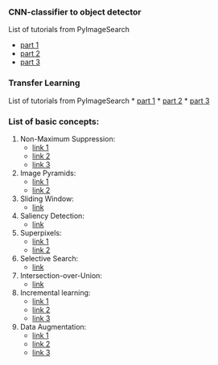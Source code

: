 ### CNN-classifier to object detector
List of tutorials from PyImageSearch
* [part 1](https://www.pyimagesearch.com/2020/06/22/turning-any-cnn-image-classifier-into-an-object-detector-with-keras-tensorflow-and-opencv/)
* [part 2](https://www.pyimagesearch.com/2020/06/29/opencv-selective-search-for-object-detection/)
* [part 3]()

### Transfer Learning
List of tutorials from PyImageSearch
    * [part 1](https://www.pyimagesearch.com/2019/05/20/transfer-learning-with-keras-and-deep-learning/)
    * [part 2](https://www.pyimagesearch.com/2019/05/27/keras-feature-extraction-on-large-datasets-with-deep-learning/)
    * [part 3](https://www.pyimagesearch.com/2019/06/03/fine-tuning-with-keras-and-deep-learning/)

### List of basic concepts:
1. Non-Maximum Suppression:
    * [link 1](https://www.pyimagesearch.com/2015/02/16/faster-non-maximum-suppression-python/)
    * [link 2](https://towardsdatascience.com/non-maximum-suppression-nms-93ce178e177c)
    * [link 3](https://www.coursera.org/lecture/convolutional-neural-networks/non-max-suppression-dvrjH)
2. Image Pyramids:
    * [link 1](https://www.pyimagesearch.com/2015/03/16/image-pyramids-with-python-and-opencv/)
    * [link 2](https://scikit-image.org/docs/dev/api/skimage.transform.html#pyramid-gaussian)
3. Sliding Window:
    * [link](https://www.pyimagesearch.com/2015/03/23/sliding-windows-for-object-detection-with-python-and-opencv/)
4. Saliency Detection:
    * [link](https://www.pyimagesearch.com/2018/07/16/opencv-saliency-detection/)
5. Superpixels:
    * [link 1](https://www.pyimagesearch.com/2014/07/28/a-slic-superpixel-tutorial-using-python/)
    * [link 2](https://www.pyimagesearch.com/2014/12/29/accessing-individual-superpixel-segmentations-python/)
6. Selective Search:
    * [link](https://www.pyimagesearch.com/2020/06/29/opencv-selective-search-for-object-detection/)
7. Intersection-over-Union:
    * [link](https://www.pyimagesearch.com/2016/11/07/intersection-over-union-iou-for-object-detection/)
8. Incremental learning:
    * [link 1](https://scikit-learn.org/0.15/modules/scaling_strategies.html#incremental-learning)
    * [link 2](https://www.pyimagesearch.com/2019/05/27/keras-feature-extraction-on-large-datasets-with-deep-learning/)
    * [link 3](https://www.pyimagesearch.com/2019/06/17/online-incremental-learning-with-keras-and-creme/)
9. Data Augmentation:
    * [link 1](https://www.pyimagesearch.com/2019/07/08/keras-imagedatagenerator-and-data-augmentation/)
    * [link 2](https://github.com/aleju/imgaug)
    * [link 3](https://keras-ocr.readthedocs.io/en/latest/examples/end_to_end_training.html#generating-synthetic-data)
